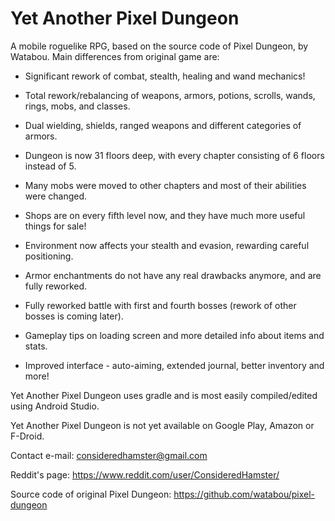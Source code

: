 Yet Another Pixel Dungeon
=======================

A mobile roguelike RPG, based on the source code of Pixel Dungeon, by Watabou. Main differences from original game are:

* Significant rework of combat, stealth, healing and wand mechanics!
 
* Total rework/rebalancing of weapons, armors, potions, scrolls, wands, rings, mobs, and classes.
 
* Dual wielding, shields, ranged weapons and different categories of armors.
 
* Dungeon is now 31 floors deep, with every chapter consisting of 6 floors instead of 5.
 
* Many mobs were moved to other chapters and most of their abilities were changed.
 
* Shops are on every fifth level now, and they have much more useful things for sale!
 
* Environment now affects your stealth and evasion, rewarding careful positioning.
 
* Armor enchantments do not have any real drawbacks anymore, and are fully reworked.
 
* Fully reworked battle with first and fourth bosses (rework of other bosses is coming later).
 
* Gameplay tips on loading screen and more detailed info about items and stats.
 
* Improved interface - auto-aiming, extended journal, better inventory and more!

Yet Another Pixel Dungeon uses gradle and is most easily compiled/edited using Android Studio.

Yet Another Pixel Dungeon is not yet available on Google Play, Amazon or F-Droid.

Contact e-mail:
consideredhamster@gmail.com

Reddit's page:
https://www.reddit.com/user/ConsideredHamster/

Source code of original Pixel Dungeon:
https://github.com/watabou/pixel-dungeon
